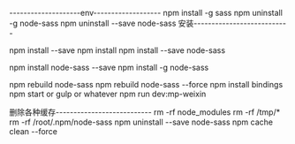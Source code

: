 --------------------env-------------------
npm install -g sass
npm uninstall -g node-sass
npm uninstall --save node-sass
安装---------------------------

npm install --save
npm install
npm install --save node-sass

npm install node-sass --save
npm install -g node-sass

npm rebuild node-sass
npm rebuild node-sass --force
npm install bindings
npm start or gulp or whatever
npm run dev:mp-weixin

删除各种缓存---------------------------
rm -rf node_modules
rm -rf /tmp/*
rm -rf /root/.npm/node-sass
npm uninstall --save node-sass
npm cache clean --force

